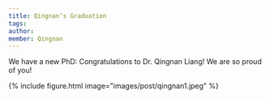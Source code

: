 ```yaml
---
title: Qingnan’s Graduation
tags:
author: 
member: Qingnan
---
```


We have a new PhD: Congratulations to Dr. Qingnan Liang! We are so proud of you!

{%
  include figure.html
  image="images/post/qingnan1.jpeg"
%}


